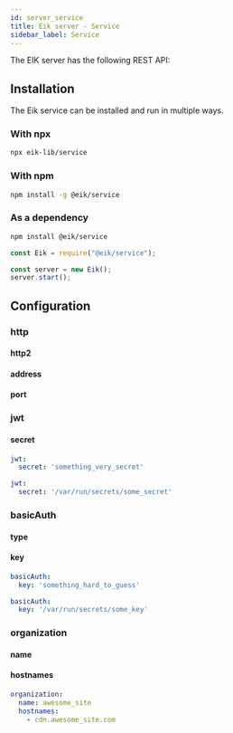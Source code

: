 ```yaml
---
id: server_service
title: Eik server - Service
sidebar_label: Service
---
```


The EIK server has the following REST API:

## Installation

The Eik service can be installed and run in multiple ways.

### With npx

```sh
npx eik-lib/service
```

### With npm

```sh
npm install -g @eik/service
```

### As a dependency

```sh
npm install @eik/service
```

```js
const Eik = require("@eik/service");

const server = new Eik();
server.start();
```

## Configuration


### http

#### http2



#### address

#### port


### jwt

#### secret

```yaml
jwt:
  secret: 'something_very_secret'
```

```yaml
jwt:
  secret: '/var/run/secrets/some_secret'
```

### basicAuth

#### type

#### key

```yaml
basicAuth:
  key: 'something_hard_to_guess'
```

```yaml
basicAuth:
  key: '/var/run/secrets/some_key'
```

### organization

#### name

#### hostnames

```yaml
organization:
  name: awesome_site
  hostnames:
    - cdn.awesome_site.com
```